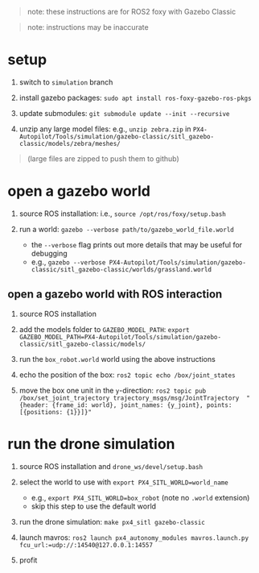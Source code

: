 > note: these instructions are for ROS2 foxy with Gazebo Classic
    
> note: instructions may be inaccurate 

# setup

1. switch to `simulation` branch

2. install gazebo packages: `sudo apt install ros-foxy-gazebo-ros-pkgs`

3. update submodules: `git submodule update --init --recursive`

4. unzip any large model files: e.g., `unzip zebra.zip` in `PX4-Autopilot/Tools/simulation/gazebo-classic/sitl_gazebo-classic/models/zebra/meshes/`
> (large files are zipped to push them to github)

# open a gazebo world

1. source ROS installation: i.e., `source /opt/ros/foxy/setup.bash`

2. run a world: `gazebo --verbose path/to/gazebo_world_file.world`
    * the `--verbose` flag prints out more details that may be useful for debugging
    * e.g., `gazebo --verbose PX4-Autopilot/Tools/simulation/gazebo-classic/sitl_gazebo-classic/worlds/grassland.world`

## open a gazebo world with ROS interaction

1. source ROS installation

2. add the models folder to `GAZEBO_MODEL_PATH`: `export GAZEBO_MODEL_PATH=PX4-Autopilot/Tools/simulation/gazebo-classic/sitl_gazebo-classic/models/`

3. run the `box_robot.world` world using the above instructions

4. echo the position of the box: `ros2 topic echo /box/joint_states`

5. move the box one unit in the `y`-direction: `ros2 topic pub /box/set_joint_trajectory trajectory_msgs/msg/JointTrajectory  "{header: {frame_id: world}, joint_names: {y_joint}, points: [{positions: {1}}]}"`

# run the drone simulation

1. source ROS installation and `drone_ws/devel/setup.bash`

2. select the world to use with `export PX4_SITL_WORLD=world_name`
    * e.g., `export PX4_SITL_WORLD=box_robot` (note no `.world` extension)
    * skip this step to use the default world

3. run the drone simulation: `make px4_sitl gazebo-classic`

4. launch mavros: `ros2 launch px4_autonomy_modules mavros.launch.py fcu_url:=udp://:14540@127.0.0.1:14557`

5. profit
